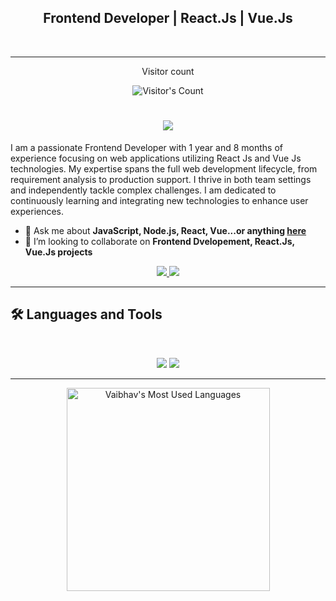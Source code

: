 <div align='center'>
  <h2>Frontend Developer | React.Js | Vue.Js </h2>
</div>
<br>
<hr>

<!--
**vbharambe96/vbharambe96** is a ✨ _special_ ✨ repository because its `README.md` (this file) appears on your GitHub profile.

Here are some ideas to get you started:

- 🔭 I’m currently working on ...
- 🌱 I’m currently learning ...
- 👯 I’m looking to collaborate on ...
- 🤔 I’m looking for help with ...
- 💬 Ask me about ...
- 📫 How to reach me: ...
- 😄 Pronouns: ...
- ⚡ Fun fact: ...
-->
<div align="center"> 
  <p>Visitor count</p>
  <img src="https://profile-counter.glitch.me/vbharambe96/count.svg" alt="Visitor's Count" />
</div>

<h1 align="center">
    <img src="https://readme-typing-svg.herokuapp.com/?font=Inter&size=48&center=true&vCenter=true&width=550&height=70&color=4493F8&duration=4000&lines=Hi+There!+👋;+I'm+Vaibhav+Bharambe!;" />
</h1>

<p>I am a passionate Frontend Developer with 1 year and 8 months of experience focusing
 on web applications utilizing React Js and Vue Js technologies. My expertise spans the
 full web development lifecycle, from requirement analysis to production support. I thrive
 in both team settings and independently tackle complex challenges. I am dedicated to
 continuously learning and integrating new technologies to enhance user experiences.
</p>

- 💬 Ask me about **JavaScript, Node.js, React, Vue...or anything [here](https://github.com/vbharambe96/vbharambe96/issues)**
- 👯 I’m looking to collaborate on **Frontend Dvelopement, React.Js, Vue.Js projects**

<div align="center">
  <a href="mailto:vbharambe62@gmail.com">
    <img src="https://img.shields.io/badge/Gmail-333333?style=for-the-badge&logo=gmail&logoColor=red" />
  </a>
  <a href="https://www.linkedin.com/in/vbharambe" target="_blank">
    <img src="https://img.shields.io/badge/LinkedIn-0077B5?style=for-the-badge&logo=linkedin&logoColor=white" target="_blank" />
  </a>
<!--   <a href="https://medium.com/@chijiokeokorji" target="_blank">
    <img src="https://img.shields.io/badge/Medium-000000?style=for-the-badge&logo=medium&logoColor=white" target="_blank" />
  </a>
  <a href="https://codepen.io/chijiokeokorji" target="_blank">
    <img src="https://img.shields.io/badge/CodePen-1e1f26?style=for-the-badge&logo=codepen&logoColor=white" target="_blank" />
  </a> -->
</div>

<hr>

## 🛠️ Languages and Tools

<br>

<p align="center">
  <img src="https://skillicons.dev/icons?i=jest,ts,nodejs,react,postgres" />
  <img src="https://skillicons.dev/icons?i=html,css,bootstrap,tailwind,js,vue,redux,chart.js,git,postman,figma" />
</p>

<hr>

<div align="center">
  <img width=325 src="https://github-readme-stats.vercel.app/api/top-langs?username=vbharambe96&theme=transparent&layout=donut&hide=css&langs_count=8&border_radius=10&show_icons=true&locale=en" alt="Vaibhav's Most Used Languages" />
</div>

<!-- <hr>
<p><img align="left" src="https://github-readme-stats.vercel.app/api/top-langs?username=vbharambe96&show_icons=true&locale=en&layout=compact" alt="vbharambe96" /></p>

<p>&nbsp;<img align="center" src="https://github-readme-stats.vercel.app/api?username=vbharambe96&show_icons=true&locale=en" alt="vbharambe96" /></p>
 --!>

